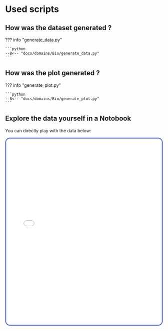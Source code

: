 # Used scripts

## How was the dataset generated ?

??? info "generate_data.py"

    ```python
    --8<-- "docs/domains/Bio/generate_data.py"
    ```

## How was the plot generated ?

??? info "generate_plot.py"

    ```python
    --8<-- "docs/domains/Bio/generate_plot.py"
    ```

## Explore the data yourself in a Notobook

You can directly play with the data below:

<iframe
    id="jlid"
    name="jupyterlab"
    style="border: 3px solid #5d6cc0; border-radius: 15px; box-sizing: border-box;"
    src="../../../../jupyterlite/notebooks/index.html?path=Bio%2Fexplore.ipynb"
    width="100%"
    height="600px"
    sandbox="allow-scripts allow-same-origin"
></iframe>
